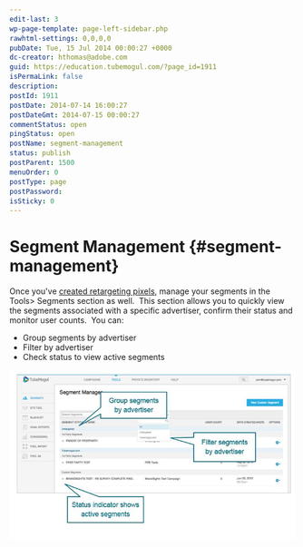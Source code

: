```yaml
---
edit-last: 3
wp-page-template: page-left-sidebar.php
rawhtml-settings: 0,0,0,0
pubDate: Tue, 15 Jul 2014 00:00:27 +0000
dc-creator: hthomas@adobe.com
guid: https://education.tubemogul.com/?page_id=1911
isPermaLink: false
description: 
postId: 1911
postDate: 2014-07-14 16:00:27
postDateGmt: 2014-07-15 00:00:27
commentStatus: open
pingStatus: open
postName: segment-management
status: publish
postParent: 1500
menuOrder: 0
postType: page
postPassword: 
isSticky: 0
---
```


# Segment Management {#segment-management}

Once you've [created retargeting pixels](retargeting-pixel-setup.md), manage your segments in the Tools> Segments section as well. &nbsp;This section&nbsp;allows you to quickly view the segments associated with a specific advertiser, confirm their status and monitor user counts. &nbsp;You can:

* Group segments by advertiser
* Filter by advertiser
* Check status to view active segments

[ ![Custom segments](assets/custom-segments1.jpg)](assets/custom-segments1.jpg) 